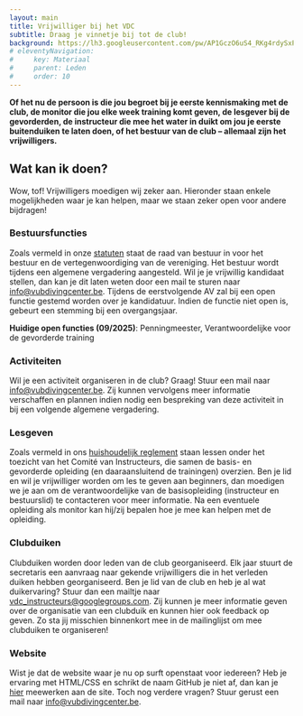 ```yaml
---
layout: main
title: Vrijwilliger bij het VDC
subtitle: Draag je vinnetje bij tot de club!
background: https://lh3.googleusercontent.com/pw/AP1GczO6uS4_RKg4rdySxPMiHRV7uxrpndwQNngbHIsLuyEHB4o_N84Unog1hK3Y6iRzoi_UAoqgdREemaG-Rc2JYRN2dmCntM56mx9cJx0du0lDDXFiJ7OpnVyYltGS5jjMajQzBKHlxC-YTHSM7GPFi82bug
# eleventyNavigation:
#     key: Materiaal
#     parent: Leden
#     order: 10
---
```


**Of het nu de persoon is die jou begroet bij je eerste kennismaking met de club, de monitor die jou elke week training komt geven, de lesgever bij de gevorderden, de instructeur die mee het water in duikt om jou je eerste buitenduiken te laten doen, of het bestuur van de club – allemaal zijn het vrijwilligers.**

## Wat kan ik doen?
Wow, tof! Vrijwilligers moedigen wij zeker aan. Hieronder staan enkele mogelijkheden waar je kan helpen, maar we staan zeker open voor andere bijdragen!

### Bestuursfuncties

Zoals vermeld in onze [statuten](/downloads/statuten_03102011.pdf) staat de raad van bestuur in voor het bestuur en de vertegenwoordiging van de vereniging. Het bestuur wordt tijdens een algemene vergadering aangesteld. Wil je je vrijwillig kandidaat stellen, dan kan je dit laten weten door een mail te sturen naar [info@vubdivingcenter.be](mailto:info@vubdivingcenter.be). Tijdens de eerstvolgende AV zal bij een open functie gestemd worden over je kandidatuur. Indien de functie niet open is, gebeurt een stemming bij een overgangsjaar.

**Huidige open functies (09/2025)**: Penningmeester, Verantwoordelijke voor de gevorderde training

### Activiteiten

Wil je een activiteit organiseren in de club? Graag! Stuur een mail naar [info@vubdivingcenter.be](mailto:info@vubdivingcenter.be). Zij kunnen vervolgens meer informatie verschaffen en plannen indien nodig een bespreking van deze activiteit in bij een volgende algemene vergadering.

### Lesgeven

Zoals vermeld in ons [huishoudelijk reglement](/downloads/huishoudelijk_reglement_25012025.pdf) staan lessen onder het toezicht van het Comité van Instructeurs, die samen de basis- en gevorderde opleiding (en daaraansluitend de trainingen) overzien. Ben je lid en wil je vrijwilliger worden om les te geven aan beginners, dan moedigen we je aan om de verantwoordelijke van de basisopleiding (instructeur en bestuurslid) te contacteren voor meer informatie. Na een eventuele opleiding als monitor kan hij/zij bepalen hoe je mee kan helpen met de opleiding.

### Clubduiken

Clubduiken worden door leden van de club georganiseerd. Elk jaar stuurt de secretaris een aanvraag naar gekende vrijwilligers die in het verleden duiken hebben georganiseerd. Ben je lid van de club en heb je al wat duikervaring? Stuur dan een mailtje naar [vdc_instructeurs@googlegroups.com](mailto:vdc_instructeurs@googlegroups.com). Zij kunnen je meer informatie geven over de organisatie van een clubduik en kunnen hier ook feedback op geven. Zo sta jij misschien binnenkort mee in de mailinglijst om mee clubduiken te organiseren!

### Website

Wist je dat de website waar je nu op surft openstaat voor iedereen? Heb je ervaring met HTML/CSS en schrikt de naam GitHub je niet af, dan kan je [hier](http://github.com/vubdivingcenter/vubdivingcenter.github.io) meewerken aan de site. Toch nog verdere vragen? Stuur gerust een mail naar [info@vubdivingcenter.be](mailto:info@vubdivingcenter.be).